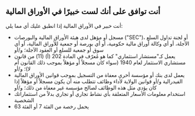 ## أنت توافق على أنك لست خبيرًا في الأوراق المالية

أنت خبير في الأوراق المالية إذا انطبق عليك أي مما يلي:
- مسجل أو مؤهل لدى هيئة الأوراق المالية والبورصات ("SEC")، أو لجنة تداول السلع الآجلة، أو أي وكالة أوراق مالية حكومية، أو أي بورصة أو جمعية للأوراق المالية، أو أي سوق أو جمعية للسلع أو العقود الآجلة؛ و/أو
- يعمل كـ"مستشار استثماري" كما هو مُعرّف في المادة 202 (أ) (11) من قانون مستشاري الاستثمار لعام 1940 (سواء كان مسجلاً أو مؤهلاً بموجب ذلك القانون أم لا)؛ و/أو
- يعمل لدى بنك أو مؤسسة أخرى معفاة من التسجيل بموجب قوانين الأوراق المالية الفيدرالية و/أو قوانين الولاية لأداء وظائف تتطلب منه أن يكون مسجلاً أو مؤهلاً إذا كان يؤدي مثل هذه الوظائف لصالح مؤسسة غير معفاة من ذلك؛ و/أو
- استخدام معلومات الأسعار المتعلقة بأي نشاط تجاري أو تجاري بدلاً من استثماراتك الشخصية
- يحمل رخصة من الفئة 7 أو الفئة 63
